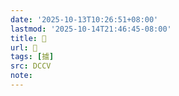 ```yaml
---
date: '2025-10-13T10:26:51+08:00'
lastmod: '2025-10-14T21:46:45-08:00'
title: 􄐺
url: 􄐺
tags: [摣]
src: DCCV
note:
---
```

